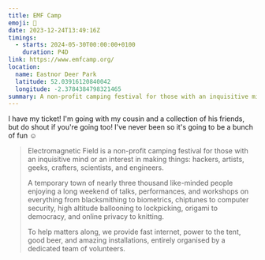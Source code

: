 ```yaml
---
title: EMF Camp
emoji: 📖
date: 2023-12-24T13:49:16Z
timings:
  - starts: 2024-05-30T00:00:00+0100
    duration: P4D
link: https://www.emfcamp.org/
location:
  name: Eastnor Deer Park
  latitude: 52.03916120840042
  longitude: -2.3784384798321465
summary: A non-profit camping festival for those with an inquisitive mind or an interest in making things.
---
```


I have my ticket! I'm going with my cousin and a collection of his friends, but do shout if you're going too! I've never been so it's going to be a bunch of fun ☺️

> Electromagnetic Field is a non-profit camping festival for those with an inquisitive mind or an interest in making things: hackers, artists, geeks, crafters, scientists, and engineers.
>
> A temporary town of nearly three thousand like-minded people enjoying a long weekend of talks, performances, and workshops on everything from blacksmithing to biometrics, chiptunes to computer security, high altitude ballooning to lockpicking, origami to democracy, and online privacy to knitting.
>
> To help matters along, we provide fast internet, power to the tent, good beer, and amazing installations, entirely organised by a dedicated team of volunteers.

